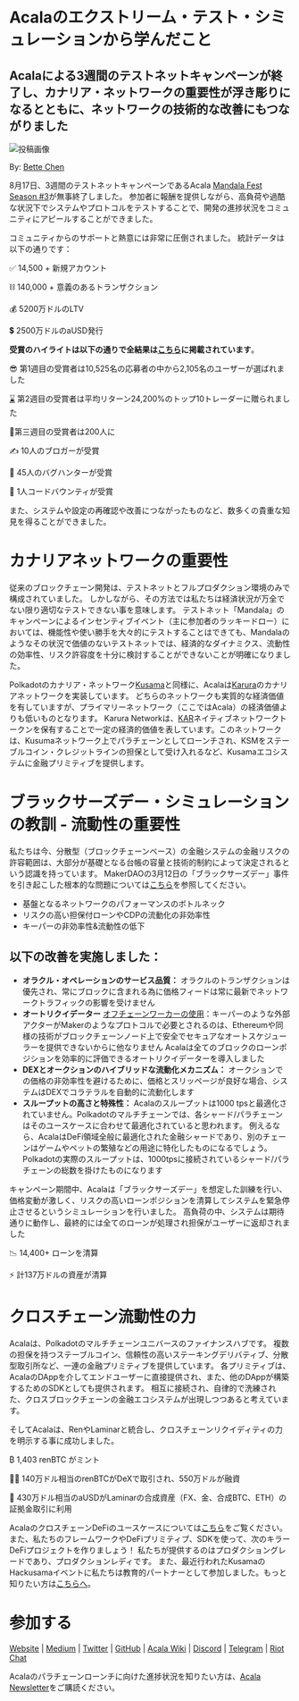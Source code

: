 # Acalaのエクストリーム・テスト・シミュレーションから学んだこと

## Acalaによる3週間のテストネットキャンペーンが終了し、カナリア・ネットワークの重要性が浮き彫りになるとともに、ネットワークの技術的な改善にもつながりました

![投稿画像](https://miro.medium.com/max/1600/1*lGVbzGOgp5M3DqCPtAds8A.jpeg)

By: [Bette Chen](https://medium.com/u/8d475d21e811?source=post_page-----5ef5769a0902--------------------------------)

8月17日、3週間のテストネットキャンペーンであるAcala [Mandala Fest Season #3](https://medium.com/acalanetwork/acala-mandala-festival-season-3-d0a6f155c154)が無事終了しました。 参加者に報酬を提供しながら、高負荷や過酷な状況下でシステムやプロトコルをテストすることで、開発の進捗状況をコミュニティにアピールすることができました。

コミュニティからのサポートと熱意には非常に圧倒されました。 統計データは以下の通りです：

✅ 14,500 + 新規アカウント

⛓️ 140,000 + 意義のあるトランザクション

💰 5200万ドルのLTV

💲 2500万ドルのaUSD発行

**受賞のハイライトは以下の通りで全結果は[**こちら**](https://github.com/AcalaNetwork/Acala/wiki/W.-Contribution-&-Rewards#season-3-prize-giving)に掲載されています**。

😎 第1週目の受賞者は10,525名の応募者の中から2,105名のユーザーが選ばれました

[⌛](https://emojipedia.org/hourglass-done/) 第2週目の受賞者は平均リターン24,200%のトップ10トレーダーに贈られました

🌋第三週目の受賞者は200人に

✍️ 10人のブロガーが受賞

🐞 45人のバグハンターが受賞

🤖️ 1人コードバウンティが受賞

また、システムや設定の再確認や改善につながったものなど、数多くの貴重な知見を得ることができました。

# カナリアネットワークの重要性

従来のブロックチェーン開発は、テストネットとフルプロダクション環境のみで構成されていました。 しかしながら、その方法では私たちは経済状況が万全でない限り適切なテストできない事を意味します。 テストネット「Mandala」のキャンペーンによるインセンティブイベント（主に参加者のラッキードロー）においては、機能性や使い勝手を大々的にテストすることはできても、Mandalaのようなその状況で価値のないテストネットでは、経済的なダイナミクス、流動性の効率性、リスク許容度を十分に検討することができないことが明確になりました。

Polkadotのカナリア・ネットワーク[Kusama](http://kusama.network)と同様に、Acalaは[Karura](https://github.com/AcalaNetwork/Acala/wiki/1.-Get-Started#acala-trilogy-networks)のカナリアネットワークを実装しています。 どちらのネットワークも実質的な経済価値を有していますが、プライマリーネットワーク（ここではAcala）の経済価値よりも低いものとなります。 Karura Networkは、[KAR](https://github.com/AcalaNetwork/Acala/wiki/V.-ACA-&-KAR)ネイティブネットワークトークンを保有することで一定の経済的価値を表しています。このネットワークは、Kusumaネットワーク上でパラチェーンとしてローンチされ、KSMをステーブルコイン・クレジットラインの担保として受け入れるなど、Kusamaエコシステムに金融プリミティブを提供します。

# ブラックサーズデー・シミュレーションの教訓 - 流動性の重要性

私たちは今、分散型（ブロックチェーンベース）の金融システムの金融リスクの許容範囲は、大部分が基礎となる台帳の容量と技術的制約によって決定されるという認識を持っています。 MakerDAOの3月12日の「ブラックサーズデー」事件を引き起こした根本的な問題については[こちら](https://medium.com/acalanetwork/regaining-confidence-in-decentralized-stablecoins-bd98ba8e3c83)を参照してください。

- 基盤となるネットワークのパフォーマンスのボトルネック
- リスクの高い担保付ローンやCDPの流動化の非効率性
- キーパーの非効率性&流動性の低下

## 以下の改善を実施しました：

- **オラクル・オペレーションのサービス品質：** オラクルのトランザクションは優先され、常にブロックに含まれる為に価格フィードは常に最新でネットワークトラフィックの影響を受けません
- **オートリクイデーター** [オフチェーンワーカーの使用](https://www.parity.io/substrate-off-chain-workers-secure-and-efficient-computing-intensive-tasks/)：キーパーのような外部アクターがMakerのようなプロトコルで必要とされるのは、Ethereumや同様の技術がブロックチェーンノード上で安全でセキュアなオートスケジューラーを提供できないからに他なりません Acalaは全てのブロックのローンポジションを効率的に評価できるオートリクイデーターを導入しました
- **DEXとオークションのハイブリッドな流動化メカニズム：** オークションでの価格の非効率性を避けるために、価格とスリッページが良好な場合、システムはDEXでコラテラルを自動的に流動化します
- **スループットの高さと特殊性：** Acalaのスループットは1000 tpsと最適化されていません。Polkadotのマルチチェーンでは、各シャード/パラチェーンはそのユースケースに合わせて最適化されていると思われます。 例えるなら、AcalaはDeFi領域全般に最適化された金融シャードであり、別のチェーンはゲームやペットの繁殖などの用途に特化したものになるでしょう。 Polkadotの実際のスループットは、1000tpsに接続されているシャード/パラチェーンの総数を掛けたものになります

キャンペーン期間中、Acalaは「ブラックサーズデー」を想定した訓練を行い、価格変動が激しく、リスクの高いローンポジションを清算してシステムを緊急停止させるというシミュレーションを行いました。 高負荷の中、システムは期待通りに動作し、最終的には全てのローンが処理され担保がユーザーに返却されました

📉 14,400+ ローンを清算

⚡️ 計137万ドルの資産が清算

# クロスチェーン流動性の力

Acalaは、Polkadotのマルチチェーンユニバースのファイナンスハブです。 複数の担保を持つステーブルコイン、信頼性の高いステーキングデリバティブ、分散型取引所など、一連の金融プリミティブを提供しています。 各プリミティブは、AcalaのDAppを介してエンドユーザーに直接提供され、また、他のDAppが構築するためのSDKとしても提供されます。 相互に接続され、自律的で洗練された、クロスブロックチェーンの金融エコシステムが出現しつつあると考えています。

そしてAcalaは、RenやLaminarと統合し、クロスチェーンリクイディティの力を明示する事に成功しました。

₿ 1,403 renBTC がミント

👨‍🌾 140万ドル相当のrenBTCがDeXで取引され、550万ドルが融資

🌈 430万ドル相当のaUSDがLaminarの合成資産（FX、金、合成BTC、ETH）の証拠金取引に利用

AcalaのクロスチェーンDeFiのユースケースについては[こちら](https://github.com/AcalaNetwork/Acala/wiki/T.-Cross-chain-DeFi)をご覧ください。また、私たちのフレームワークやDeFiプリミティブ、SDKを使って、次のキラーDeFiプロジェクトを作りましょう！ 私たちが提供するのはプロダクショングレードであり、プロダクションレディです。 また、最近行われたKusamaのHackusamaイベントに私たちは教育的パートナーとして参加しました。もっと知りたい方は[こちらへ](https://medium.com/acalanetwork/hackusama-ea1ddf3e945a)。

# 参加する

[Website](https://acala.network/) | [Medium](https://medium.com/acalanetwork) | [Twitter](https://twitter.com/AcalaNetwork) | [GitHub](https://github.com/AcalaNetwork/Acala) | [Acala Wiki](https://github.com/AcalaNetwork/Acala/wiki) | [Discord](https://discord.gg/vdbFVCH) | [Telegram](https://t.me/acalaofficial) | [Riot Chat](https://riot.im/app/#/room/#acala:matrix.org)

Acalaのパラチェーンローンチに向けた進捗状況を知りたい方は、[Acala Newsletter](https://share.hsforms.com/1X9RxkXk-R62I0VNbATaDXw4h8qc)をご購読ください。
